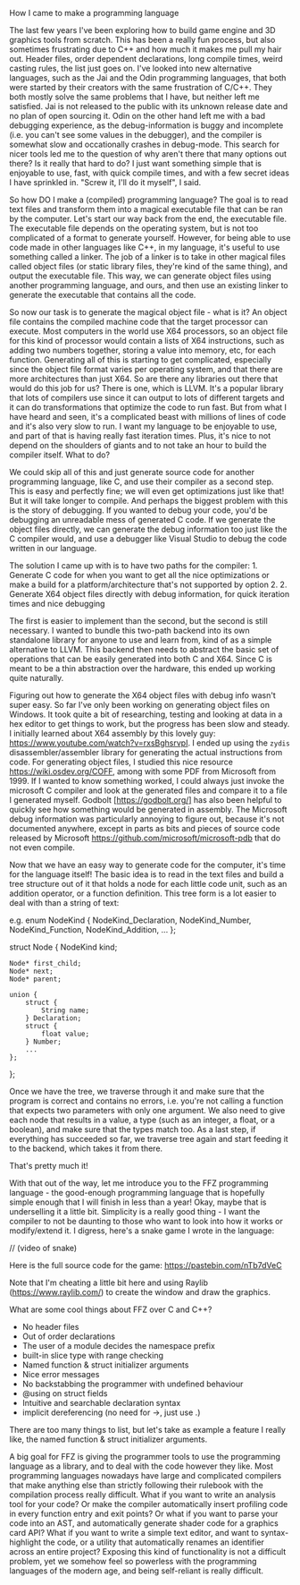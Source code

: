 
How I came to make a programming language


The last few years I've been exploring how to build game engine and 3D graphics tools from scratch. This has been a really fun process, but also sometimes frustrating due to C++ and how much it makes me pull my hair out. Header files, order dependent declarations, long compile times, weird casting rules, the list just goes on. I've looked into new alternative languages, such as the Jai and the Odin programming languages, that both were started by their creators with the same frustration of C/C++. They both mostly solve the same problems that I have, but neither left me satisfied. Jai is not released to the public with its unknown release date and no plan of open sourcing it. Odin on the other hand left me with a bad debugging experience, as the debug-information is buggy and incomplete (i.e. you can't see some values in the debugger), and the compiler is somewhat slow and occationally crashes in debug-mode. This search for nicer tools led me to the question of why aren't there that many options out there? Is it really that hard to do? I just want something simple that is enjoyable to use, fast, with quick compile times, and with a few secret ideas I have sprinkled in. "Screw it, I'll do it myself", I said.

So how DO I make a (compiled) programming language? The goal is to read text files and transform them into a magical executable file that can be ran by the computer. Let's start our way back from the end, the executable file. The executable file depends on the operating system, but is not too complicated of a format to generate yourself. However, for being able to use code made in other languages like C++, in my language, it's useful to use something called a linker. The job of a linker is to take in other magical files called object files (or static library files, they're kind of the same thing), and output the executable file. This way, we can generate object files using another programming language, and ours, and then use an existing linker to generate the executable that contains all the code.

So now our task is to generate the magical object file - what is it? An object file contains the compiled machine code that the target processor can execute. Most computers in the world use X64 processors, so an object file for this kind of processor would contain a lists of X64 instructions, such as adding two numbers together, storing a value into memory, etc, for each function. Generating all of this is starting to get complicated, especially since the object file format varies per operating system, and that there are more architectures than just X64. So are there any libraries out there that would do this job for us? There is one, which is LLVM. It's a popular library that lots of compilers use since it can output to lots of different targets and it can do transformations that optimize the code to run fast. But from what I have heard and seen, it's a complicated beast with millions of lines of code and it's also very slow to run. I want my language to be enjoyable to use, and part of that is having really fast iteration times. Plus, it's nice to not depend on the shoulders of giants and to not take an hour to build the compiler itself. What to do?

We could skip all of this and just generate source code for another programming language, like C, and use their compiler as a second step. This is easy and perfectly fine; we will even get optimizations just like that! But it will take longer to compile. And perhaps the biggest problem with this is the story of debugging. If you wanted to debug your code, you'd be debugging an unreadable mess of generated C code. If we generate the object files directly, we can generate the debug information too just like the C compiler would, and use a debugger like Visual Studio to debug the code written in our language.

The solution I came up with is to have two paths for the compiler:
	1. Generate C code for when you want to get all the nice optimizations or make a build for a platform/architecture that's not supported by option 2.
	2. Generate X64 object files directly with debug information, for quick iteration times and nice debugging

The first is easier to implement than the second, but the second is still necessary. I wanted to bundle this two-path backend into its own standalone library for anyone to use and learn from, kind of as a simple alternative to LLVM. This backend then needs to abstract the basic set of operations that can be easily generated into both C and X64. Since C is meant to be a thin abstraction over the hardware, this ended up working quite naturally.

Figuring out how to generate the X64 object files with debug info wasn't super easy. So far I've only been working on generating object files on Windows. It took quite a bit of researching, testing and looking at data in a hex editor to get things to work, but the progress has been slow and steady. I initially learned about X64 assembly by this lovely guy: https://www.youtube.com/watch?v=rxsBghsrvpI. I ended up using the `zydis` disassembler/assembler library for generating the actual instructions from code. For generating object files, I studied this nice resource https://wiki.osdev.org/COFF, among with some PDF from Microsoft from 1999. If I wanted to know something worked, I could always just invoke the microsoft C compiler and look at the generated files and compare it to a file I generated myself. Godbolt [https://godbolt.org/] has also been helpful to quickly see how something would be generated in assembly. The Microsoft debug information was particularly annoying to figure out, because it's not documented anywhere, except in parts as bits and pieces of source code released by Microsoft https://github.com/microsoft/microsoft-pdb that do not even compile.

Now that we have an easy way to generate code for the computer, it's time for the language itself! The basic idea is to read in the text files and build a tree structure out of it that holds a node for each little code unit, such as an addition operator, or a function definition. This tree form is a lot easier to deal with than a string of text:

e.g.
enum NodeKind {
	NodeKind_Declaration,
	NodeKind_Number,
	NodeKind_Function,
	NodeKind_Addition,
	...
};

struct Node {
	NodeKind kind;
	
	Node* first_child;
	Node* next;
	Node* parent;
	
	union {
		struct {
			String name;
		} Declaration;
		struct {
			float value;
		} Number;
		...
	};
};

Once we have the tree, we traverse through it and make sure that the program is correct and contains no errors, i.e. you're not calling a function that expects two parameters with only one argument. We also need to give each node that results in a value, a type (such as an integer, a float, or a boolean), and make sure that the types match too. As a last step, if everything has succeeded so far, we traverse tree again and start feeding it to the backend, which takes it from there.

That's pretty much it!

With that out of the way, let me introduce you to the FFZ programming language - the good-enough programming language that is hopefully simple enough that I will finish in less than a year! Okay, maybe that is underselling it a little bit. Simplicity is a really good thing - I want the compiler to not be daunting to those who want to look into how it works or modify/extend it. I digress, here's a snake game I wrote in the language:

// (video of snake)

Here is the full source code for the game:
https://pastebin.com/nTb7dVeC

Note that I'm cheating a little bit here and using Raylib (https://www.raylib.com/) to create the window and draw the graphics.

What are some cool things about FFZ over C and C++?
- No header files
- Out of order declarations
- The user of a module decides the namespace prefix
- built-in slice type with range checking
- Named function & struct initializer arguments
- Nice error messages
- No backstabbing the programmer with undefined behaviour
- @using on struct fields
- Intuitive and searchable declaration syntax
- implicit dereferencing (no need for ->, just use .)

There are too many things to list, but let's take as example a feature I really like, the named function & struct initializer arguments.


A big goal for FFZ is giving the programmer tools to use the programming language as a library, and to deal with the code however they like. Most programming languages nowadays have large and complicated compilers that make anything else than strictly following their rulebook with the compilation process really difficult. What if you want to write an analysis tool for your code? Or make the compiler automatically insert profiling code in every function entry and exit points? Or what if you want to parse your code into an AST, and automatically generate shader code for a graphics card API? What if you want to write a simple text editor, and want to syntax-highlight the code, or a utility that automatically renames an identifier across an entire project? Exposing this kind of functionality is not a difficult problem, yet we somehow feel so powerless with the programming languages of the modern age, and being self-reliant is really difficult.

